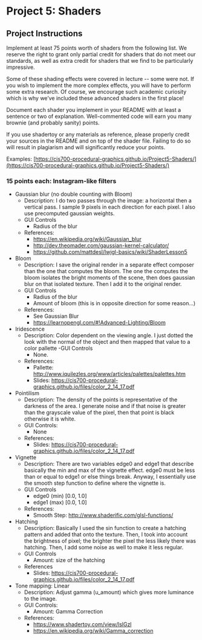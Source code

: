 
# Project 5: Shaders

## Project Instructions

Implement at least 75 points worth of shaders from the following list. We reserve the right to grant only partial credit for shaders that do not meet our standards, as well as extra credit for shaders that we find to be particularly impressive.

Some of these shading effects were covered in lecture -- some were not. If you wish to implement the more complex effects, you will have to perform some extra research. Of course, we encourage such academic curiosity which is why we’ve included these advanced shaders in the first place!

Document each shader you implement in your README with at least a sentence or two of explanation. Well-commented code will earn you many brownie (and probably sanity) points.

If you use shadertoy or any materials as reference, please properly credit your sources in the README and on top of the shader file. Failing to do so will result in plagiarism and will significantly reduce your points.

Examples: [https://cis700-procedural-graphics.github.io/Project5-Shaders/](https://cis700-procedural-graphics.github.io/Project5-Shaders/)

### 15 points each: Instagram-like filters


- Gaussian blur (no double counting with Bloom)
    - Description: I do two passes through the image: a horizontal then a vertical pass. I sample 9 pixels in each direction for each pixel. I also use precomputed gaussian weights.
    - GUI Controls
        - Radius of the blur
    - References:
        - https://en.wikipedia.org/wiki/Gaussian_blur
        - http://dev.theomader.com/gaussian-kernel-calculator/
        - https://github.com/mattdesl/lwjgl-basics/wiki/ShaderLesson5
- Bloom
    - Description: I save the original render in a separate effect composer than the one that computes the bloom. The one the computes the bloom isolates the bright moments of the scene, then does gaussian blur on that isolated texture. Then I add it to the original render.
    - GUI Controls
        - Radius of the blur
        - Amount of bloom (this is in opposite direction for some reason...)
    - References:
        - See Gaussian Blur
        - https://learnopengl.com/#!Advanced-Lighting/Bloom
- Iridescence
    - Description: Color dependent on the viewing angle. I just dotted the look with the normal of the object and then mapped that value to a color pallette
    -GUI Controls
        - None.
    - References:
        - Pallette: http://www.iquilezles.org/www/articles/palettes/palettes.htm
        - Slides: https://cis700-procedural-graphics.github.io/files/color_2_14_17.pdf
- Pointilism
    - Description: The density of the points is representative of the darkness of the area. I generate noise and if that noise is greater than the grayscale value of the pixel, then that point is black otherwise it is white.
    - GUI Controls:
        - None
    - References:
        - Slides: https://cis700-procedural-graphics.github.io/files/color_2_14_17.pdf
- Vignette
    - Description: There are two variables edge0 and edge1 that describe basically the min and max of the vignette effect. edge0 must be less than or equal to edge1 or else things break. Anyway, I essentially use the smooth step function to define where the vignette is. 
    - GUI Controls
        - edge0 (min) [0.0, 1.0]
        - edge1 (max) [0.0, 1.0]
    - References:
        - Smooth Step: http://www.shaderific.com/glsl-functions/
- Hatching
    - Description: Basically I used the sin function to create a hatching pattern and added that onto the texture. Then, I took into account the brightness of pixel; the brighter the pixel the less likely there was hatching. Then, I add some noise as well to make it less regular.
    - GUI Controls
        - Amount: size of the hatching
    - References
        - Slides: https://cis700-procedural-graphics.github.io/files/color_2_14_17.pdf
- Tone mapping: Linear 
    - Description: Adjust gamma (u_amount) which gives more luminance to the image.
    - GUI Controls:
        - Amount: Gamma Correction
    - References: 
        - https://www.shadertoy.com/view/lslGzl
        - https://en.wikipedia.org/wiki/Gamma_correction
